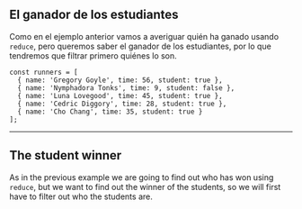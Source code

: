 ## El ganador de los estudiantes

Como en el ejemplo anterior vamos a averiguar quién ha ganado usando `reduce`, pero queremos saber el ganador de los estudiantes, por lo que tendremos que filtrar primero quiénes lo son.

```
const runners = [
  { name: 'Gregory Goyle', time: 56, student: true },
  { name: 'Nymphadora Tonks', time: 9, student: false },
  { name: 'Luna Lovegood', time: 45, student: true },
  { name: 'Cedric Diggory', time: 28, student: true },
  { name: 'Cho Chang', time: 35, student: true }
];
```

---

## The student winner

As in the previous example we are going to find out who has won using `reduce`, but we want to find out the winner of the students, so we will first have to filter out who the students are.
